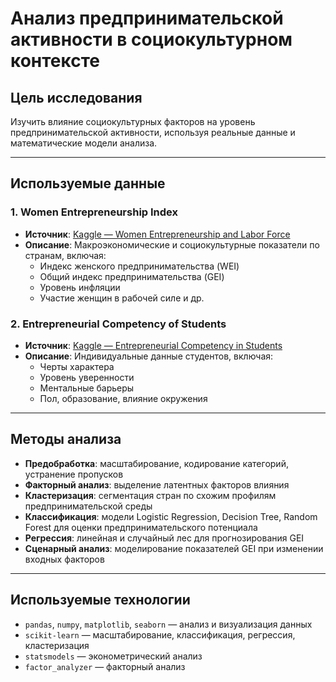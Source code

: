 # Анализ предпринимательской активности в социокультурном контексте

## Цель исследования

Изучить влияние социокультурных факторов на уровень предпринимательской активности, используя реальные данные и математические
модели анализа.

---

## Используемые данные

### 1. Women Entrepreneurship Index

- **Источник**: [Kaggle — Women Entrepreneurship and Labor Force](https://www.kaggle.com/datasets/babyoda/women-entrepreneurship-and-labor-force)
- **Описание**: Макроэкономические и социокультурные показатели по странам, включая:
    - Индекс женского предпринимательства (WEI)
    - Общий индекс предпринимательства (GEI)
    - Уровень инфляции
    - Участие женщин в рабочей силе и др.

### 2. Entrepreneurial Competency of Students

- **Источник**: [Kaggle — Entrepreneurial Competency in Students](https://www.kaggle.com/datasets/namanmanchanda/entrepreneurial-competency-in-university-students)
- **Описание**: Индивидуальные данные студентов, включая:
    - Черты характера
    - Уровень уверенности
    - Ментальные барьеры
    - Пол, образование, влияние окружения

---

## Методы анализа

- **Предобработка**: масштабирование, кодирование категорий, устранение пропусков
- **Факторный анализ**: выделение латентных факторов влияния
- **Кластеризация**: сегментация стран по схожим профилям предпринимательской среды
- **Классификация**: модели Logistic Regression, Decision Tree, Random Forest для оценки предпринимательского потенциала
- **Регрессия**: линейная и случайный лес для прогнозирования GEI
- **Сценарный анализ**: моделирование показателей GEI при изменении входных факторов

---

## Используемые технологии

- `pandas`, `numpy`, `matplotlib`, `seaborn` — анализ и визуализация данных
- `scikit-learn` — масштабирование, классификация, регрессия, кластеризация
- `statsmodels` — эконометрический анализ
- `factor_analyzer` — факторный анализ
